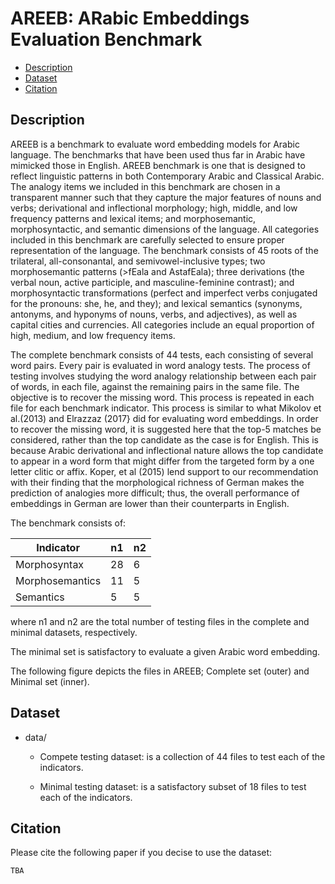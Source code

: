 # AREEB: ARabic Embeddings Evaluation Benchmark

- [Description](#description)
- [Dataset](#dataset)
- [Citation](#citation)

## Description

AREEB is a benchmark to evaluate word embedding models for Arabic language. The benchmarks that have been used thus far in Arabic have mimicked those in English. AREEB benchmark is one that is designed to reflect linguistic patterns in both Contemporary Arabic and Classical Arabic. The analogy items we included in this benchmark are chosen in a transparent manner such that they capture the major features of nouns and verbs; derivational and inflectional morphology; high, middle, and low frequency patterns and lexical items; and morphosemantic, morphosyntactic, and semantic dimensions of the language. 
All categories included in this benchmark are carefully selected to ensure proper representation of the language. The benchmark consists of 45 roots of the trilateral, all-consonantal, and semivowel-inclusive types; two morphosemantic patterns (>fEala  and  AstafEala); three derivations (the verbal noun, active participle, and masculine-feminine contrast); and morphosyntactic transformations (perfect and imperfect verbs conjugated for the pronouns: she, he, and they); and lexical semantics (synonyms, antonyms, and hyponyms of nouns, verbs, and adjectives), as well as capital cities and currencies. All categories include an equal proportion of high, medium, and low frequency items.

The complete benchmark consists of 44 tests, each consisting of several word pairs. Every pair is evaluated in word analogy tests.
The process of testing involves studying the word analogy relationship between each pair of words, in each file, against the remaining pairs in the same file. The objective is to recover the missing word. This process is repeated in each file for each benchmark indicator. This process is similar to what Mikolov et al.(2013) and Elrazzaz (2017} did for evaluating word embeddings. In order to recover the missing word, it is suggested here that the top-5 matches be considered, rather than the top candidate as the case is for English. This is because Arabic derivational and inflectional nature allows the top candidate to appear in a word form that might differ from the targeted form by a one letter clitic or affix. Koper, et al (2015) lend support to our recommendation with their finding that the morphological richness of German makes the prediction of analogies more difficult; thus, the overall performance of embeddings in German are lower than their counterparts in English. 

The benchmark consists of:

| Indicator         | n1 	| n2  |
|------------------	|---- |----	|
| Morphosyntax      | 28 	|  6  |
| Morphosemantics   | 11 	|  5	|
| Semantics       	| 5   |  5	|

where n1 and n2 are the total number of testing files in the complete and minimal datasets, respectively.

The minimal set is satisfactory to evaluate a given Arabic word embedding.

The following figure depicts the files in AREEB; Complete set (outer) and Minimal set (inner).



## Dataset

- data/
                      
  - Compete testing dataset: is a collection of 44 files to test each of the indicators.
                     
  - Minimal testing dataset: is a satisfactory subset of 18 files to test each of the indicators.
                     
## Citation

Please cite the following paper if you decise to use the dataset:

    TBA
